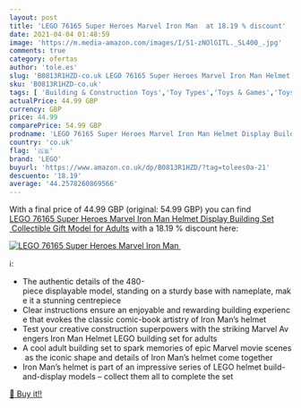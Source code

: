 ```yaml
---
layout: post
title: 'LEGO 76165 Super Heroes Marvel Iron Man  at 18.19 % discount'
date: 2021-04-04 01:48:59
image: 'https://m.media-amazon.com/images/I/51-zNOlGITL._SL400_.jpg'
comments: true
category: ofertas
author: 'tole.es'
slug: 'B0813R1HZD-co.uk LEGO 76165 Super Heroes Marvel Iron Man Helmet Display...'
sku: 'B0813R1HZD-co.uk'
tags: [ 'Building & Construction Toys','Toy Types','Toys & Games','Toys Store','lego', ]
actualPrice: 44.99 GBP
currency: GBP
price: 44.99
comparePrice: 54.99 GBP
prodname: 'LEGO 76165 Super Heroes Marvel Iron Man Helmet Display Building Set  Collectible Gift Model for Adults'
country: 'co.uk'
flag: '🇬🇧'
brand: 'LEGO'
buyurl: 'https://www.amazon.co.uk/dp/B0813R1HZD/?tag=tolees0a-21'
descuento: '18.19'
average: '44.2578260869566'
---
```


With a final price of 44.99 GBP (original: 54.99 GBP) you can find [LEGO 76165 Super Heroes Marvel Iron Man Helmet Display Building Set  Collectible Gift Model for Adults](https://www.amazon.co.uk/dp/B0813R1HZD/?tag=tolees0a-21) with a  18.19 % discount here:

[![LEGO 76165 Super Heroes Marvel Iron Man ](https://m.media-amazon.com/images/I/51-zNOlGITL._SL400_.jpg)](https://www.amazon.co.uk/dp/B0813R1HZD/?tag=tolees0a-21)

ℹ️:

- The authentic details of the 480-piece displayable model, standing on a sturdy base with nameplate, make it a stunning centrepiece
- Clear instructions ensure an enjoyable and rewarding building experience that evokes the classic comic-book artistry of Iron Man’s helmet
- Test your creative construction superpowers with the striking Marvel Avengers Iron Man Helmet LEGO building set for adults
- A cool adult building set to spark memories of epic Marvel movie scenes as the iconic shape and details of Iron Man’s helmet come together
- Iron Man’s helmet is part of an impressive series of LEGO helmet build-and-display models – collect them all to complete the set

[🛒 Buy it!!](https://www.amazon.co.uk/dp/B0813R1HZD/?tag=tolees0a-21)
